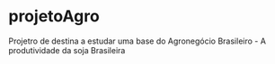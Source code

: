# projetoAgro
Projetro de destina a estudar uma base do Agronegócio Brasileiro - A produtividade da soja Brasileira
